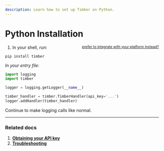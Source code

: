 ```yaml
---
description: Learn how to set up Timber on Python.
---
```

# Python Installation

1. In your shell, *run*: <small style="float: right" class="platform-alt"><a href="/platforms">prefer to integrate with your platform instead?</a></small>

```shell
pip install timber
```

*In your entry file:*

```python
import logging
import timber

logger = logging.getLogger(__name__)

timber_handler = timber.TimberHandler(api_key='...')
logger.addHandler(timber_handler)
```

Continue to make logging calls like normal.

---

### Related docs

1. [**Obtaining your API key**](/app/applications/obtaining-your-api-key)
2. [**Troubleshooting**](/languages/python/troubleshooting)
